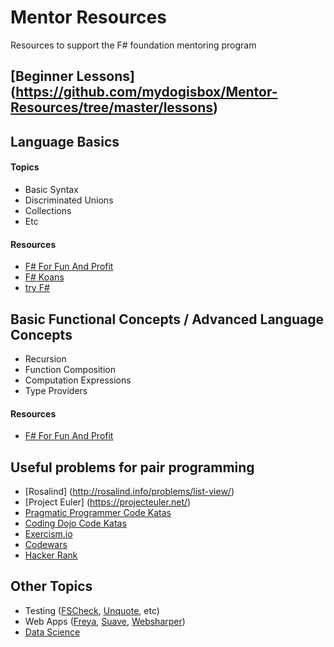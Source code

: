 # Mentor Resources
Resources to support the F# foundation mentoring program

## [Beginner Lessons] (https://github.com/mydogisbox/Mentor-Resources/tree/master/lessons)

## Language Basics

#### Topics

* Basic Syntax
* Discriminated Unions
* Collections
* Etc

#### Resources

* [F# For Fun And Profit](http://fsharpforfunandprofit.com/series/expressions-and-syntax.html)
* [F# Koans](https://github.com/ChrisMarinos/FSharpKoans)
* [try F#](http://www.tryfsharp.org/Learn/getting-started)

## Basic Functional Concepts / Advanced Language Concepts

* Recursion
* Function Composition
* Computation Expressions
* Type Providers

#### Resources

* [F# For Fun And Profit](http://fsharpforfunandprofit.com/series/expressions-and-syntax.html)

## Useful problems for pair programming

* [Rosalind] (http://rosalind.info/problems/list-view/)
* [Project Euler] (https://projecteuler.net/)
* [Pragmatic Programmer Code Katas](http://codekata.pragprog.com/)
* [Coding Dojo Code Katas](http://codingdojo.org/)
* [Exercism.io](http://exercism.io/languages/fsharp)
* [Codewars](http://www.codewars.com/)
* [Hacker Rank](http://www.hackerrank.com)

## Other Topics

* Testing ([FSCheck](https://fscheck.github.io/FsCheck/QuickStart.html), [Unquote](https://github.com/SwensenSoftware/unquote/wiki/UserGuide), etc)
* Web Apps ([Freya](https://docs.freya.io/en/latest/), [Suave](https://suave.io/index.html), [Websharper](http://websharper.com/))
* [Data Science](http://fsharp.org/guides/data-science/index.html)
